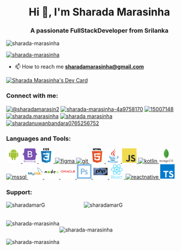 <h1 align="center">Hi 👋, I'm Sharada Marasinha</h1>
<h3 align="center">A passionate FullStackDeveloper from Srilanka</h3>

<p align="left"> <img src="https://komarev.com/ghpvc/?username=sharada-marasinha&label=Profile%20views&color=0e75b6&style=flat" alt="sharada-marasinha" /> </p>

<p align="left"> <a href="https://github.com/ryo-ma/github-profile-trophy"><img src="https://github-profile-trophy.vercel.app/?username=sharada-marasinha" alt="sharada-marasinha" /></a> </p>



- 📫 How to reach me **sharadamarasinha@gmail.com**

<a href="https://app.daily.dev/marasinha"><img src="https://api.daily.dev/devcards/b2351c182c6b40d0ba60a5a446fe9c1f.png?r=1dn" width="400" alt="Sharada Marasinha's Dev Card"/></a>

<h3 align="left">Connect with me:</h3>
<p align="left">
<a href="https://twitter.com/@sharadamarasin2" target="blank"><img align="center" src="https://raw.githubusercontent.com/rahuldkjain/github-profile-readme-generator/master/src/images/icons/Social/twitter.svg" alt="@sharadamarasin2" height="30" width="40" /></a>
<a href="https://linkedin.com/in/sharada-marasinha-4a9758170" target="blank"><img align="center" src="https://raw.githubusercontent.com/rahuldkjain/github-profile-readme-generator/master/src/images/icons/Social/linked-in-alt.svg" alt="sharada-marasinha-4a9758170" height="30" width="40" /></a>
<a href="https://stackoverflow.com/users/15007148" target="blank"><img align="center" src="https://raw.githubusercontent.com/rahuldkjain/github-profile-readme-generator/master/src/images/icons/Social/stack-overflow.svg" alt="15007148" height="30" width="40" /></a>
<a href="https://fb.com/sharada.marasinha" target="blank"><img align="center" src="https://raw.githubusercontent.com/rahuldkjain/github-profile-readme-generator/master/src/images/icons/Social/facebook.svg" alt="sharada.marasinha" height="30" width="40" /></a>
<a href="https://instagram.com/sharada marasinha" target="blank"><img align="center" src="https://raw.githubusercontent.com/rahuldkjain/github-profile-readme-generator/master/src/images/icons/Social/instagram.svg" alt="sharada marasinha" height="30" width="40" /></a>
<a href="https://auth.geeksforgeeks.org/user/sharadanuwanbandara0765256752" target="blank"><img align="center" src="https://raw.githubusercontent.com/rahuldkjain/github-profile-readme-generator/master/src/images/icons/Social/geeks-for-geeks.svg" alt="sharadanuwanbandara0765256752" height="30" width="40" /></a>
</p>

<h3 align="left">Languages and Tools:</h3>
<p align="left"> <a href="https://developer.android.com" target="_blank" rel="noreferrer"> <img src="https://raw.githubusercontent.com/devicons/devicon/master/icons/android/android-original-wordmark.svg" alt="android" width="40" height="40"/> </a> <a href="https://getbootstrap.com" target="_blank" rel="noreferrer"> <img src="https://raw.githubusercontent.com/devicons/devicon/master/icons/bootstrap/bootstrap-plain-wordmark.svg" alt="bootstrap" width="40" height="40"/> </a> <a href="https://www.w3schools.com/css/" target="_blank" rel="noreferrer"> <img src="https://raw.githubusercontent.com/devicons/devicon/master/icons/css3/css3-original-wordmark.svg" alt="css3" width="40" height="40"/> </a> <a href="https://www.figma.com/" target="_blank" rel="noreferrer"> <img src="https://www.vectorlogo.zone/logos/figma/figma-icon.svg" alt="figma" width="40" height="40"/> </a> <a href="https://git-scm.com/" target="_blank" rel="noreferrer"> <img src="https://www.vectorlogo.zone/logos/git-scm/git-scm-icon.svg" alt="git" width="40" height="40"/> </a> <a href="https://www.w3.org/html/" target="_blank" rel="noreferrer"> <img src="https://raw.githubusercontent.com/devicons/devicon/master/icons/html5/html5-original-wordmark.svg" alt="html5" width="40" height="40"/> </a> <a href="https://www.java.com" target="_blank" rel="noreferrer"> <img src="https://raw.githubusercontent.com/devicons/devicon/master/icons/java/java-original.svg" alt="java" width="40" height="40"/> </a> <a href="https://developer.mozilla.org/en-US/docs/Web/JavaScript" target="_blank" rel="noreferrer"> <img src="https://raw.githubusercontent.com/devicons/devicon/master/icons/javascript/javascript-original.svg" alt="javascript" width="40" height="40"/> </a> <a href="https://kotlinlang.org" target="_blank" rel="noreferrer"> <img src="https://www.vectorlogo.zone/logos/kotlinlang/kotlinlang-icon.svg" alt="kotlin" width="40" height="40"/> </a> <a href="https://www.mongodb.com/" target="_blank" rel="noreferrer"> <img src="https://raw.githubusercontent.com/devicons/devicon/master/icons/mongodb/mongodb-original-wordmark.svg" alt="mongodb" width="40" height="40"/> </a> <a href="https://www.microsoft.com/en-us/sql-server" target="_blank" rel="noreferrer"> <img src="https://www.svgrepo.com/show/303229/microsoft-sql-server-logo.svg" alt="mssql" width="40" height="40"/> </a> <a href="https://www.mysql.com/" target="_blank" rel="noreferrer"> <img src="https://raw.githubusercontent.com/devicons/devicon/master/icons/mysql/mysql-original-wordmark.svg" alt="mysql" width="40" height="40"/> </a> <a href="https://nodejs.org" target="_blank" rel="noreferrer"> <img src="https://raw.githubusercontent.com/devicons/devicon/master/icons/nodejs/nodejs-original-wordmark.svg" alt="nodejs" width="40" height="40"/> </a> <a href="https://www.oracle.com/" target="_blank" rel="noreferrer"> <img src="https://raw.githubusercontent.com/devicons/devicon/master/icons/oracle/oracle-original.svg" alt="oracle" width="40" height="40"/> </a> <a href="https://www.photoshop.com/en" target="_blank" rel="noreferrer"> <img src="https://raw.githubusercontent.com/devicons/devicon/master/icons/photoshop/photoshop-line.svg" alt="photoshop" width="40" height="40"/> </a> <a href="https://www.php.net" target="_blank" rel="noreferrer"> <img src="https://raw.githubusercontent.com/devicons/devicon/master/icons/php/php-original.svg" alt="php" width="40" height="40"/> </a> <a href="https://reactjs.org/" target="_blank" rel="noreferrer"> <img src="https://raw.githubusercontent.com/devicons/devicon/master/icons/react/react-original-wordmark.svg" alt="react" width="40" height="40"/> </a> <a href="https://reactnative.dev/" target="_blank" rel="noreferrer"> <img src="https://reactnative.dev/img/header_logo.svg" alt="reactnative" width="40" height="40"/> </a> <a href="https://www.typescriptlang.org/" target="_blank" rel="noreferrer"> <img src="https://raw.githubusercontent.com/devicons/devicon/master/icons/typescript/typescript-original.svg" alt="typescript" width="40" height="40"/> </a> </p>

<h3 align="left">Support:</h3>
<p><a href="https://www.buymeacoffee.com/sharadamarG"> <img align="left" src="https://cdn.buymeacoffee.com/buttons/v2/default-yellow.png" height="50" width="210" alt="sharadamarG" /></a><a href="https://ko-fi.com/sharadamarasinha"> <img align="left" src="https://cdn.ko-fi.com/cdn/kofi3.png?v=3" height="50" width="210" alt="sharadamarG" /></a></p><br><br>

<p><img align="left" src="https://github-readme-stats.vercel.app/api/top-langs?username=sharada-marasinha&show_icons=true&locale=en&layout=compact" alt="sharada-marasinha" /></p>

<p>&nbsp;<img align="center" src="https://github-readme-stats.vercel.app/api?username=sharada-marasinha&show_icons=true&locale=en" alt="sharada-marasinha" /></p>

<p><img align="center" src="https://github-readme-streak-stats.herokuapp.com/?user=sharada-marasinha&" alt="sharada-marasinha" /></p>
